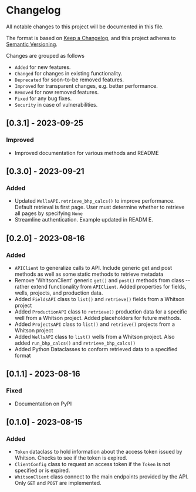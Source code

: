# Changelog
All notable changes to this project will be documented in this file.

The format is based on [Keep a Changelog](https://keepachangelog.com/en/1.0.0/),
and this project adheres to [Semantic Versioning](https://semver.org/spec/v2.0.0.html).

Changes are grouped as follows
- `Added` for new features.
- `Changed` for changes in existing functionality.
- `Deprecated` for soon-to-be removed features.
- `Improved` for transparent changes, e.g. better performance.
- `Removed` for now removed features.
- `Fixed` for any bug fixes.
- `Security` in case of vulnerabilities.

## [0.3.1] - 2023-09-25
### Improved
- Improved documentation for various methods and README

## [0.3.0] - 2023-09-21
### Added
- Updated `WellsAPI.retrieve_bhp_calcs()` to improve performance. Default retrieval is first page. User must
  determine whether to retrieve all pages by specifying `None`
- Streamline authentication. Example updated in READM E.

## [0.2.0] - 2023-08-16
### Added
- `APIClient` to generalize calls to API. Include generic get and post methods as well as some static methods to
  retrieve metadata
- Remove 'WhitsonClient' generic `get()` and `post()` methods from class -- rather extend functionality from
  `APIClient`. Added properties for fields, wells, projects, and production data.
- Added `FieldsAPI` class to `list()` and `retrieve()` fields from a Whitson project
- Added `ProductionAPI` class to `retrieve()` production data for a specific well from a Whitson project. Added
  placeholders for future methods.
- Added `ProjectsAPI` class to `list()` and `retrieve()` projects from a Whitson project
- Added `WellsAPI` class to `list()` wells from a Whitson project. Also added `run_bhp_calcs()` and
  `retrieve_bhp_calcs()`
- Added Python Dataclasses to conform retrieved data to a specified format

## [0.1.1] - 2023-08-16
### Fixed
- Documentation on PyPI

## [0.1.0] - 2023-08-15
### Added
- `Token` dataclass to hold information about the access token issued by Whitson. Checks to see if the token is expired.
- `ClientConfig` class to request an access token if the `Token` is not specified or is expired.
- `WhitsonClient` class connect to the main endpoints provided by the API. Only `GET` and `POST` are implemented.
